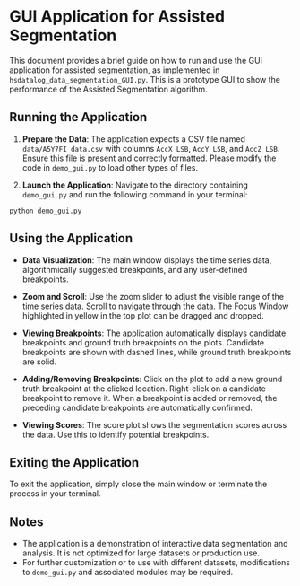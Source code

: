 # GUI Application for Assisted Segmentation

This document provides a brief guide on how to run and use the GUI application for assisted segmentation, as implemented in `hsdatalog_data_segmentation_GUI.py`.
This is a prototype GUI to show the performance of the Assisted Segmentation algorithm. 


## Running the Application

1. **Prepare the Data**: The application expects a CSV file named `data/A5Y7FI_data.csv` with columns `AccX_LSB`, `AccY_LSB`, and `AccZ_LSB`. Ensure this file is present and correctly formatted. Please modify the code in `demo_gui.py` to load other types of files.

2. **Launch the Application**: Navigate to the directory containing `demo_gui.py` and run the following command in your terminal:

`python demo_gui.py`


## Using the Application

- **Data Visualization**: The main window displays the time series data, algorithmically suggested breakpoints, and any user-defined breakpoints.

- **Zoom and Scroll**: Use the zoom slider to adjust the visible range of the time series data. Scroll to navigate through the data. The Focus Window highlighted in yellow in the top plot can be dragged and dropped.

- **Viewing Breakpoints**: The application automatically displays candidate breakpoints and ground truth breakpoints on the plots. Candidate breakpoints are shown with dashed lines, while ground truth breakpoints are solid.

- **Adding/Removing Breakpoints**: Click on the plot to add a new ground truth breakpoint at the clicked location. Right-click on a candidate breakpoint to remove it. When a breakpoint is added or removed, the preceding candidate breakpoints are automatically confirmed.

- **Viewing Scores**: The score plot shows the segmentation scores across the data. Use this to identify potential breakpoints.

## Exiting the Application

To exit the application, simply close the main window or terminate the process in your terminal.

## Notes

- The application is a demonstration of interactive data segmentation and analysis. It is not optimized for large datasets or production use.
- For further customization or to use with different datasets, modifications to `demo_gui.py` and associated modules may be required.
